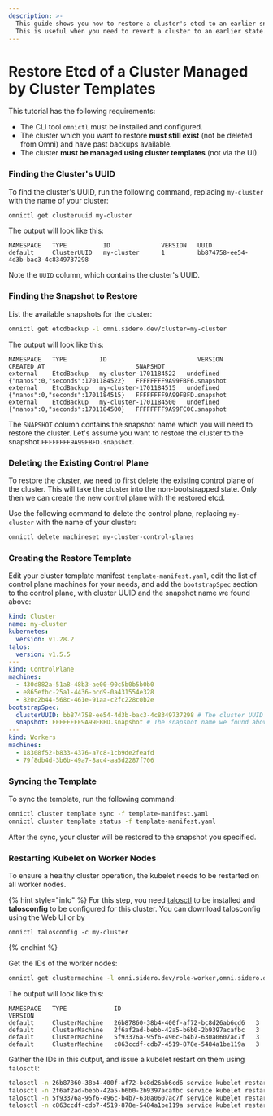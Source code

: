 ```yaml
---
description: >-
  This guide shows you how to restore a cluster's etcd to an earlier snapshot.
  This is useful when you need to revert a cluster to an earlier state.
---
```


# Restore Etcd of a Cluster Managed by Cluster Templates

This tutorial has the following requirements:

* The CLI tool `omnictl` must be installed and configured.
* The cluster which you want to restore **must still exist** (not be deleted from Omni) and have past backups available.
* The cluster **must be managed using cluster templates** (not via the UI).

### Finding the Cluster's UUID

To find the cluster's UUID, run the following command, replacing `my-cluster` with the name of your cluster:

```bash
omnictl get clusteruuid my-cluster
```

The output will look like this:

```
NAMESPACE   TYPE          ID              VERSION   UUID
default     ClusterUUID   my-cluster      1         bb874758-ee54-4d3b-bac3-4c8349737298
```

Note the `UUID` column, which contains the cluster's UUID.

### Finding the Snapshot to Restore

List the available snapshots for the cluster:

```bash
omnictl get etcdbackup -l omni.sidero.dev/cluster=my-cluster
```

The output will look like this:

```
NAMESPACE   TYPE         ID                         VERSION     CREATED AT                         SNAPSHOT
external    EtcdBackup   my-cluster-1701184522   undefined   {"nanos":0,"seconds":1701184522}   FFFFFFFF9A99FBF6.snapshot
external    EtcdBackup   my-cluster-1701184515   undefined   {"nanos":0,"seconds":1701184515}   FFFFFFFF9A99FBFD.snapshot
external    EtcdBackup   my-cluster-1701184500   undefined   {"nanos":0,"seconds":1701184500}   FFFFFFFF9A99FC0C.snapshot
```

The `SNAPSHOT` column contains the snapshot name which you will need to restore the cluster. Let's assume you want to restore the cluster to the snapshot `FFFFFFFF9A99FBFD.snapshot`.

### Deleting the Existing Control Plane

To restore the cluster, we need to first delete the existing control plane of the cluster. This will take the cluster into the non-bootstrapped state. Only then we can create the new control plane with the restored etcd.

Use the following command to delete the control plane, replacing `my-cluster` with the name of your cluster:

```bash
omnictl delete machineset my-cluster-control-planes
```

### Creating the Restore Template

Edit your cluster template manifest `template-manifest.yaml`, edit the list of control plane machines for your needs, and add the `bootstrapSpec` section to the control plane, with cluster UUID and the snapshot name we found above:

```yaml
kind: Cluster
name: my-cluster
kubernetes:
  version: v1.28.2
talos:
  version: v1.5.5
---
kind: ControlPlane
machines:
  - 430d882a-51a8-48b3-ae00-90c5b0b5b0b0
  - e865efbc-25a1-4436-bcd9-0a431554e328
  - 820c2b44-568c-461e-91aa-c2fc228c0b2e
bootstrapSpec:
  clusterUUID: bb874758-ee54-4d3b-bac3-4c8349737298 # The cluster UUID we found above
  snapshot: FFFFFFFF9A99FBFD.snapshot # The snapshot name we found above
---
kind: Workers
machines:
  - 18308f52-b833-4376-a7c8-1cb9de2feafd
  - 79f8db4d-3b6b-49a7-8ac4-aa5d2287f706
```

### Syncing the Template

To sync the template, run the following command:

```bash
omnictl cluster template sync -f template-manifest.yaml
omnictl cluster template status -f template-manifest.yaml
```

After the sync, your cluster will be restored to the snapshot you specified.

### Restarting Kubelet on Worker Nodes

To ensure a healthy cluster operation, the kubelet needs to be restarted on all worker nodes.

{% hint style="info" %}
For this step, you need [talosctl](how-to-install-talosctl.md) to be installed and **talosconfig** to be configured for this cluster. You can download talosconfig using the Web UI or by

```
omnictl talosconfig -c my-cluster
```
{% endhint %}

Get the IDs of the worker nodes:

```bash
omnictl get clustermachine -l omni.sidero.dev/role-worker,omni.sidero.dev/cluster=my-cluster
```

The output will look like this:

```
NAMESPACE   TYPE             ID                                     VERSION
default     ClusterMachine   26b87860-38b4-400f-af72-bc8d26ab6cd6   3
default     ClusterMachine   2f6af2ad-bebb-42a5-b6b0-2b9397acafbc   3
default     ClusterMachine   5f93376a-95f6-496c-b4b7-630a0607ac7f   3
default     ClusterMachine   c863ccdf-cdb7-4519-878e-5484a1be119a   3
```

Gather the IDs in this output, and issue a kubelet restart on them using `talosctl`:

```bash
talosctl -n 26b87860-38b4-400f-af72-bc8d26ab6cd6 service kubelet restart
talosctl -n 2f6af2ad-bebb-42a5-b6b0-2b9397acafbc service kubelet restart
talosctl -n 5f93376a-95f6-496c-b4b7-630a0607ac7f service kubelet restart
talosctl -n c863ccdf-cdb7-4519-878e-5484a1be119a service kubelet restart
```
